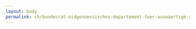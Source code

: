 ```yaml
---
layout: body
permalink: ch/bundesrat-eidgenoessisches-departement-fuer-auswaertige-angelegenheiten-direktion-fuer-ressourcen-finanzen-eda-rechnungswesen-zentrale-kreditoren-und-debitorenbuchhaltung/
---
```



